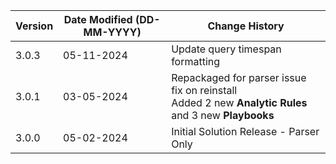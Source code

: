 | **Version** | **Date Modified (DD-MM-YYYY)** | **Change History**             |
|-------------|--------------------------------|--------------------------------|
| 3.0.3       | 05-11-2024                     | Update query timespan formatting |
| 3.0.1       | 03-05-2024                     | Repackaged for parser issue fix on reinstall<br/> Added 2 new **Analytic Rules** and 3 new **Playbooks** |
| 3.0.0       | 05-02-2024                     | Initial Solution Release - Parser Only   |
